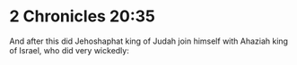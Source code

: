 # 2 Chronicles 20:35

And after this did Jehoshaphat king of Judah join himself with Ahaziah king of Israel, who did very wickedly: